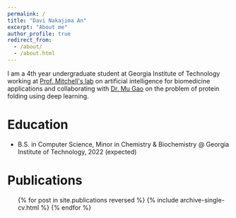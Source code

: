 ```yaml
---
permalink: /
title: "Davi Nakajima An"
excerpt: "About me"
author_profile: true
redirect_from: 
  - /about/
  - /about.html
---
```


I am a 4th year undergraduate student at Georgia Institute of Technology working at [Prof. Mitchell's lab](https://sites.gatech.edu/cassie-mitchell-lab/) on artificial intelligence for biomedicine applications and collaborating with [Dr. Mu Gao](https://sites.gatech.edu/cssb/mu-gao/) on the problem of protein folding using deep learning.

Education
======
* B.S. in Computer Science, Minor in Chemistry & Biochemistry @ Georgia Institute of Technology, 2022 (expected)

<!-- Selected Publications
======
  <ul>{% for post in site.selected_publications %}
    {% include archive-single-cv.html %}
  {% endfor %}</ul> -->

Publications
======
  <ul>{% for post in site.publications reversed %}
    {% include archive-single-cv.html %}
  {% endfor %}</ul>
